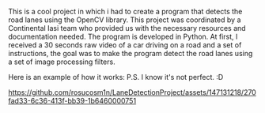 This is a cool project in which i had to create a program that detects the road lanes using the OpenCV library.
This project was coordinated by a Continental Iasi team who provided us with the necessary resources and documentation needed.
The program is developed in Python. At first, I received a 30 seconds raw video of a car driving on a road and a set of instructions, the goal was
to make the program detect the road lanes using a set of image processing filters.

Here is an example of how it works:
P.S. I know it's not perfect. :D



https://github.com/rosucosm1n/LaneDetectionProject/assets/147131218/270fad33-6c36-413f-bb39-1b6460000751

